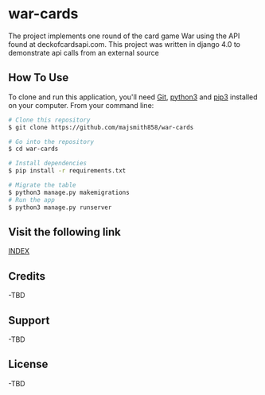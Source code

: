 # war-cards
The project implements one round of the card game War using the API found at deckofcardsapi.com. This project was written in django 4.0 to demonstrate api calls from an external source

## How To Use

To clone and run this application, you'll need [Git](https://git-scm.com), [python3](https://www.python.org/downloads/) and [pip3](https://pip.pypa.io/en/stable/installation/) installed on your computer. From your command line:

```bash
# Clone this repository
$ git clone https://github.com/majsmith858/war-cards

# Go into the repository
$ cd war-cards

# Install dependencies
$ pip install -r requirements.txt

# Migrate the table
$ python3 manage.py makemigrations
# Run the app
$ python3 manage.py runserver
```
## Visit the following link

[INDEX](http://127.0.0.1:8000/war/)
## Credits
-TBD
## Support
-TBD
## License
-TBD

